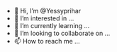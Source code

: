 - 👋 Hi, I’m @Yessyprihar
- 👀 I’m interested in ...
- 🌱 I’m currently learning ...
- 💞️ I’m looking to collaborate on ...
- 📫 How to reach me ...

<!---
Yessyprihar/Yessyprihar is a ✨ special ✨ repository because its `README.md` (this file) appears on your GitHub profile.
You can click the Preview link to take a look at your changes.
--->
